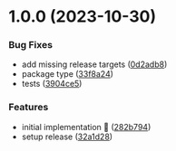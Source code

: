 # 1.0.0 (2023-10-30)

### Bug Fixes

- add missing release targets ([0d2adb8](https://github.com/rpidanny/unquill/commit/0d2adb86bd83a59adb6183592ae68dc8ffcb4448))
- package type ([33f8a24](https://github.com/rpidanny/unquill/commit/33f8a24c2ace4f29ef6adb37661529a97695e391))
- tests ([3904ce5](https://github.com/rpidanny/unquill/commit/3904ce522490f0e57f6ae5907a8bc7545b9cffef))

### Features

- initial implementation 🚀 ([282b794](https://github.com/rpidanny/unquill/commit/282b794df2b52992ed86fb9fec65b3eaff81ce81))
- setup release ([32a1d28](https://github.com/rpidanny/unquill/commit/32a1d28c98680b0c05c2a30c06cc9f1c0018ad7e))
